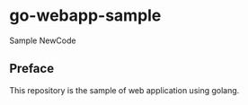 # go-webapp-sample

Sample
NewCode

## Preface
This repository is the sample of web application using golang.
